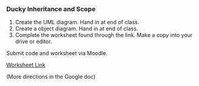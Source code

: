 ### Ducky Inheritance and Scope

1. Create the UML diagram. Hand in at end of class.
2. Create a object diagram. Hand in at end of class.
3. Complete the worksheet found through the link. Make a copy into your drive or editor.

Submit code and worksheet via Moodle.

<a href="https://docs.google.com/document/d/1ZWyxNtTHfFYfKDbw4g7p_WZslsfwuQw34OkFHPmpNu8/edit?usp=sharing" target="_blank">Worksheet Link</a>

(More directions in the Google doc)

